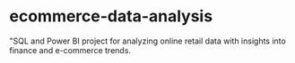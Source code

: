 # ecommerce-data-analysis
"SQL and Power BI project for analyzing online retail data with insights into finance and e-commerce trends.
